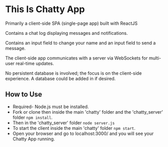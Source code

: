 # This Is Chatty App
Primarily a client-side SPA (single-page app) built with ReactJS

Contains a chat log displaying messages and notifications.

Contains an input field to change your name and an input field to send a message.

The client-side app communicates with a server via WebSockets for multi-user real-time updates.

No persistent database is involved; the focus is on the client-side experience. A database could be added in if desired.

## How to Use

- Required- Node.js must be installed.
- Fork or clone then inside the main 'chatty' folder and the 'chatty_server' folder `npm install`.
- Then in the 'chatty_server' folder `node server.js`
- To start the client inside the main 'chatty' folder `npm start`.
- Open your browser and go to localhost:3000/ and you will see your Chatty App running.